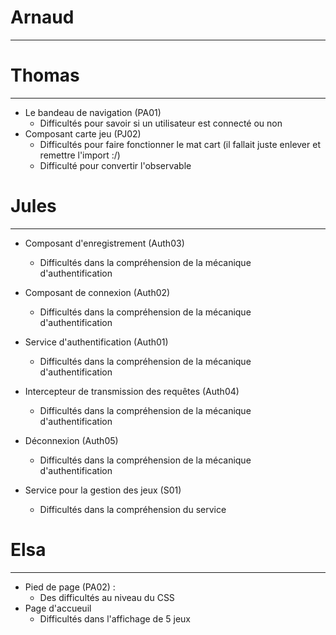 
# Arnaud
****



# Thomas
****
- Le bandeau de navigation (PA01)
  - Difficultés pour savoir si un utilisateur est connecté ou non
- Composant carte jeu (PJ02)
  - Difficultés pour faire fonctionner le mat cart (il fallait juste enlever et remettre l'import :/)
  - Difficulté pour convertir l'observable

# Jules
*****
- Composant d'enregistrement (Auth03)
  - Difficultés dans la compréhension de la mécanique d'authentification

- Composant de connexion (Auth02)
  - Difficultés dans la compréhension de la mécanique d'authentification

- Service d'authentification (Auth01)
  - Difficultés dans la compréhension de la mécanique d'authentification

- Intercepteur de transmission des requêtes (Auth04)
  - Difficultés dans la compréhension de la mécanique d'authentification

- Déconnexion (Auth05)
  - Difficultés dans la compréhension de la mécanique d'authentification

- Service pour la gestion des jeux (S01)
  - Difficultés dans la compréhension du service


# Elsa
***
- Pied de page (PA02) :
  - Des difficultés au niveau du CSS
- Page d'accueuil 
  - Difficultés dans l'affichage de 5 jeux 
